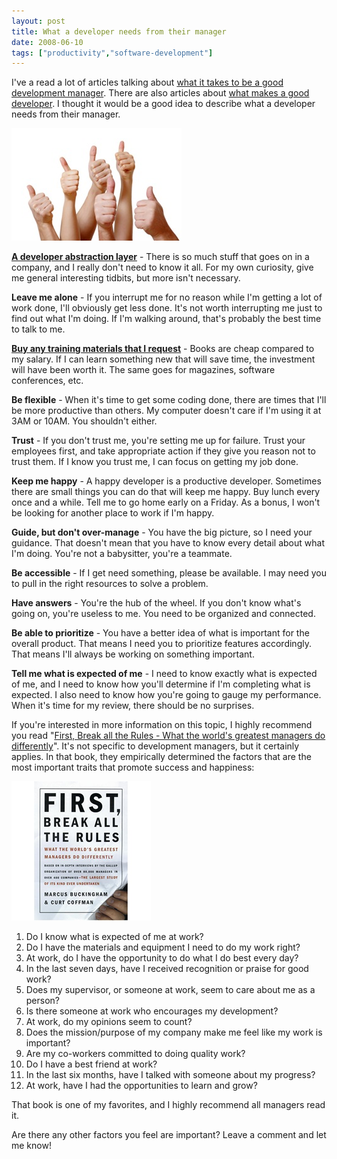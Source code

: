 ```yaml
---
layout: post
title: What a developer needs from their manager
date: 2008-06-10
tags: ["productivity","software-development"]
---
```


I've a read a lot of articles talking about [what it takes to be a good development manager](http://www.aaronlerch.com/blog/2008/04/20/from-developer-to-technical-manager/). There are also articles about [what makes a good developer](http://www.ytechie.com/2008/04/why-im-a-better-software-developer-than-you.html). I thought it would be a good idea to describe what a developer needs from their manager.

![Thumbs-Up](thumbs-up.jpg) 

[**A developer abstraction layer**](http://www.joelonsoftware.com/articles/DevelopmentAbstraction.html) - There is so much stuff that goes on in a company, and I really don't need to know it all. For my own curiosity, give me general interesting tidbits, but more isn't necessary. 

**Leave me alone** - If you interrupt me for no reason while I'm getting a lot of work done, I'll obviously get less done. It's not worth interrupting me just to find out what I'm doing. If I'm walking around, that's probably the best time to talk to me. 

[**Buy any training materials that I request**](http://amazon.com/o/ASIN//ytechie-20) - Books are cheap compared to my salary. If I can learn something new that will save time, the investment will have been worth it. The same goes for magazines, software conferences, etc.

**Be flexible** - When it's time to get some coding done, there are times that I'll be more productive than others. My computer doesn't care if I'm using it at 3AM or 10AM. You shouldn't either.

**Trust** - If you don't trust me, you're setting me up for failure. Trust your employees first, and take appropriate action if they give you reason not to trust them. If I know you trust me, I can focus on getting my job done.

**Keep me happy** - A happy developer is a productive developer. Sometimes there are small things you can do that will keep me happy. Buy lunch every once and a while. Tell me to go home early on a Friday. As a bonus, I won't be looking for another place to work if I'm happy.

**Guide, but don't over-manage** - You have the big picture, so I need your guidance. That doesn't mean that you have to know every detail about what I'm doing. You're not a babysitter, you're a teammate.

**Be accessible** - If I get need something, please be available. I may need you to pull in the right resources to solve a problem.

**Have answers** - You're the hub of the wheel. If you don't know what's going on, you're useless to me. You need to be organized and connected.

**Be able to prioritize** - You have a better idea of what is important for the overall product. That means I need you to prioritize features accordingly. That means I'll always be working on something important.

**Tell me what is expected of me** - I need to know exactly what is expected of me, and I need to know how you'll determine if I'm completing what is expected. I also need to know how you're going to gauge my performance. When it's time for my review, there should be no surprises.

If you're interested in more information on this topic, I highly recommend you read "[First, Break all the Rules - What the world's greatest managers do differently](http://www.amazon.com/First-Break-All-Rules-Differently/dp/0684852861/ytechie-20)". It's not specific to development managers, but it certainly applies. In that book, they empirically determined the factors that are the most important traits that promote success and happiness:

[![image](image.png)](http://www.amazon.com/First-Break-All-Rules-Differently/dp/0684852861/ytechie-20) 

1.  Do I know what is expected of me at work?
2.  Do I have the materials and equipment I need to do my work right?
3.  At work, do I have the opportunity to do what I do best every day?
4.  In the last seven days, have I received recognition or praise for good work?
5.  Does my supervisor, or someone at work, seem to care about me as a person?
6.  Is there someone at work who encourages my development?
7.  At work, do my opinions seem to count?
8.  Does the mission/purpose of my company make me feel like my work is important?
9.  Are my co-workers committed to doing quality work?
10.  Do I have a best friend at work?
11.  In the last six months, have I talked with someone about my progress?
12.  At work, have I had the opportunities to learn and grow?  

That book is one of my favorites, and I highly recommend all managers read it.

Are there any other factors you feel are important? Leave a comment and let me know!